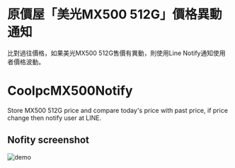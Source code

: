 # 原價屋「美光MX500 512G」價格異動通知

比對過往價格，如果美光MX500 512G售價有異動，則使用Line Notify通知使用者價格波動。


# CoolpcMX500Notify
Store MX500 512G price and compare today's price with past price, if price change then notify user at LINE.

## Nofity screenshot
![demo](https://user-images.githubusercontent.com/16682813/62198485-4b47e980-b3b4-11e9-9271-f86da778e822.PNG "Notify Demo")

